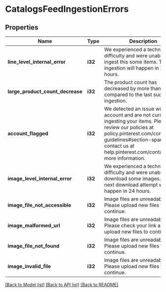 # CatalogsFeedIngestionErrors

## Properties
Name | Type | Description | Notes
------------ | ------------- | ------------- | -------------
**line_level_internal_error** | **i32** | We experienced a technical difficulty and were unable to ingest this some items. The next ingestion will happen in 24 hours. | [optional] [default to None]
**large_product_count_decrease** | **i32** | The product count has decreased by more than 99% compared to the last successful ingestion. | [optional] [default to None]
**account_flagged** | **i32** | We detected an issue with your account and are not currently ingesting your items. Please review our policies at policy.pinterest.com/community-guidelines#section-spam or contact us at help.pinterest.com/contact for more information. | [optional] [default to None]
**image_level_internal_error** | **i32** | We experienced a technical difficulty and were unable to download some images. The next download attempt will happen in 24 hours. | [optional] [default to None]
**image_file_not_accessible** | **i32** | Image files are unreadable. Please upload new files to continue. | [optional] [default to None]
**image_malformed_url** | **i32** | Image files are unreadable. Please check your link and upload new files to continue. | [optional] [default to None]
**image_file_not_found** | **i32** | Image files are unreadable. Please upload new files to continue. | [optional] [default to None]
**image_invalid_file** | **i32** | Image files are unreadable. Please upload new files to continue. | [optional] [default to None]

[[Back to Model list]](../README.md#documentation-for-models) [[Back to API list]](../README.md#documentation-for-api-endpoints) [[Back to README]](../README.md)


